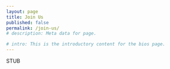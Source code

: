 ```yaml
---
layout: page
title: Join Us
published: false
permalink: /join-us/
# description: Meta data for page.

# intro: This is the introductory content for the bios page.
---
```

STUB
